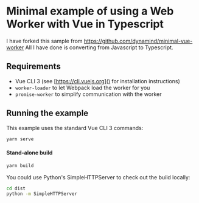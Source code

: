 # Minimal example of using a Web Worker with Vue in Typescript
I have forked this sample from https://github.com/dynamind/minimal-vue-worker
All I have done is converting from Javascript to Typescript.

## Requirements

- Vue CLI 3 (see [https://cli.vuejs.org]() for installation instructions)
- `worker-loader` to let Webpack load the worker for you
- `promise-worker` to simplify communication with the worker

## Running the example

This example uses the standard Vue CLI 3 commands:

```bash
yarn serve
```

#### Stand-alone build

```bash
yarn build
```

You could use Python's SimpleHTTPServer to check out the build locally:

```bash
cd dist
python -m SimpleHTTPServer
```
